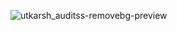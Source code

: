 ![utkarsh_auditss-removebg-preview](https://github.com/user-attachments/assets/45dd0446-f762-4780-a0e9-f60c15acec3c)
